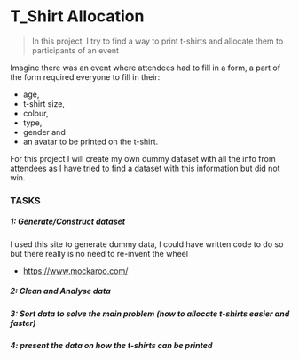 # T_Shirt Allocation
> In this project, I try to find a way to print t-shirts and allocate them to participants of an event

Imagine there was an event where attendees had to fill in a form, a part of the form required everyone to fill in their:
- age, 
- t-shirt size, 
- colour, 
- type, 
- gender and 
- an avatar 
to be printed on the t-shirt.

For this project I will create my own dummy dataset with all the info from attendees as I have tried to find a dataset with this information but did not win.

### TASKS
##### 1: Generate/Construct dataset
I used this site to generate dummy data, I could have written code to do so but there really is no need to re-invent the wheel
- https://www.mockaroo.com/

##### 2: Clean and Analyse data
##### 3: Sort data to solve the main problem (how to allocate t-shirts easier and faster)
##### 4: present the data on how the t-shirts can be printed

